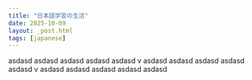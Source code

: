 ```yaml
---
title: "日本語学習の生活"
date: 2025-10-09
layout: _post.html
tags: [japanese]
---
```


 asdasd asdasd asdasd asdasd asdasd v asdasd asdasd asdasd asdasd asdasd v asdasd asdasd asdasd asdasd asdasd 
